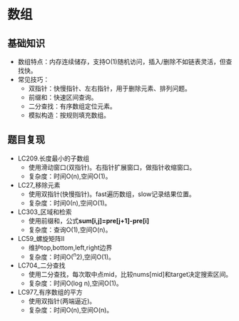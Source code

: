 # 数组
## 基础知识
 - 数组特点：内存连续储存，支持O(1)随机访问，插入/删除不如链表灵活，但查找快。
 - 常见技巧：
    - 双指针：快慢指针、左右指针，用于删除元素、排列问题。
    - 前缀和：快速区间查询。
    - 二分查找：有序数组定位元素。
    - 模拟构造：按规则填充数组。
## 题目复现
 - LC209.长度最小的子数组
    - 使用滑动窗口(双指针)。右指针扩展窗口，做指针收缩窗口。
    - 复杂度：时间O(n),空间O(1)。
 - LC27_移除元素
    - 使用双指针(快慢指针)。fast遍历数组，slow记录结果位置。
    - 复杂度：时间0(n),空间O(1)。
 - LC303_区域和检索
    - 使用前缀和，公式**sum[i,j]=pre[j+1]-pre[i]**
    - 复杂度：查询O(1),空间O(n)。
 - LC59_螺旋矩阵II
    - 维护top,bottom,left,right边界
    - 复杂度：时间O(<sup>n</sup>2),空间O(1)。
 - LC704_二分查找
    - 使用二分查找，每次取中点mid，比较nums[mid]和target决定搜索区间。
    - 复杂度：时间O(log n),空间O(1)。
 - LC977_有序数组的平方
    - 使用双指针(两端逼近)。
    - 复杂度：时间O(n),空间O(n)。
